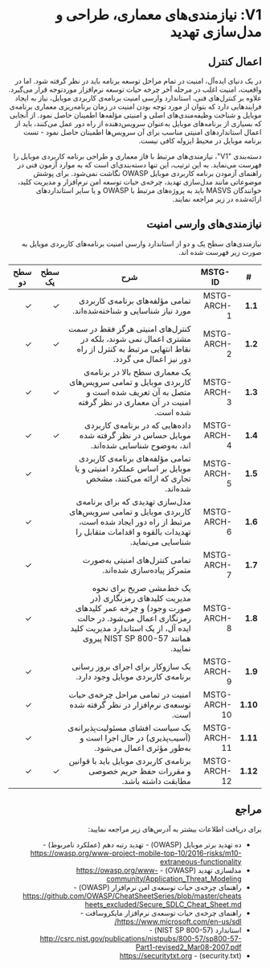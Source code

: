 <div dir="rtl" markdown="1">

# V1: نیازمندی‌های معماری، طراحی و مدل‌سازی تهدید

## اعمال کنترل

در یک دنیای ایده‌آل، امنیت در تمام مراحل توسعه برنامه باید در نظر گرفته شود. اما در واقعیت، امنیت اغلب در مرحله آخر چرخه حیات توسعه نرم‌افزار موردتوجه قرار می‌گیرد. علاوه بر کنترل‌های فنی، استاندارد وارسی امنیت برنامه‌ی کاربردی موبایل، نیاز به ایجاد فرایندهایی دارد که بتوان از مورد توجه بودن امنیت در زمان برنامه‌ریزی معماری برنامه‌ی موبایل و شناخت وظیفه‌مندی‌های اصلی و امنیتی مؤلفه‌ها اطمینان حاصل نمود. از آنجایی که بسیاری از برنامه‌های موبایل به‌عنوان سرویس‌دهنده از راه دور عمل می‌کنند، باید از اعمال استانداردهای امنیتی مناسب برای آن سرویس‌ها اطمینان حاصل نمود - تست برنامه موبایل در محیط ایزوله کافی نیست.

دسته‌بندی "V1"، نیازمندی‌های مرتبط با فاز معماری و طراحی برنامه کاربردی موبایل را فهرست می‌نماید. به این ترتیب، این تنها دسته‌بندی‌ای است که به موارد آزمون فنی در راهنمای آزمودن برنامه کاربردی موبایل OWASP نگاشت نمی‌شود. برای پوشش موضوعاتی مانند مدل‌سازی تهدید، چرخه‌ی حیات توسعه امن نرم‌افزار و مدیریت کلید، خوانندگان MASVS باید به پروژه‌های مرتبط با OWASP و یا سایر استانداردهای ارائه‌شده در زیر مراجعه نمایند.

## نیازمندی‌های وارسی امنیت

نیازمندی‌های سطح یک و دو از استاندارد وارسی امنیت برنامه‌های کاربردی موبایل به صورت زیر فهرست شده اند.

| # | MSTG-ID | شرح | سطح یک | سطح دو |
| -- | -------- | ---------------------- | - | - |
| **1.1** | MSTG-ARCH-1 | تمامی مؤلفه‌های برنامه‌ی کاربردی مورد نیاز شناسایی و شناخته‌شده‌اند. | ✓ | ✓ |
| **1.2** | MSTG-ARCH-2 |  کنترل‌های امنیتی هرگز فقط در سمت مشتری اعمال نمی شوند، بلکه در نقاط انتهایی مرتبط به کنترل از راه دور  نیز اعمال می گردد. | ✓ | ✓ |
| **1.3** | MSTG-ARCH-3 | یک معماری سطح بالا در برنامه‌ی کاربردی موبایل و تمامی سرویس‌های متصل به آن تعریف شده است و امنیت در آن معماری در نظر گرفته شده است. | ✓ | ✓ |
| **1.4** | MSTG-ARCH-4 | داده‌هایی که در برنامه‌ی کاربردی موبایل حساس در نظر گرفته شده اند، به‌وضوح شناسایی شده‌اند. | ✓ | ✓ |
| **1.5** | MSTG-ARCH-5 | تمامی مؤلفه‌های برنامه‌ی کاربردی موبایل بر اساس عملکرد امنیتی و یا تجاری که ارائه می‌کنند، مشخص شده‌اند. |  | ✓ |
| **1.6** | MSTG-ARCH-6 | مدل‌سازی تهدیدی که برای برنامه‌ی کاربردی موبایل و تمامی سرویس‌های مرتبط از راه دور ایجاد شده است، تهدیدات بالقوه و اقدامات متقابل را شناسایی می‌نماید. |  | ✓ |
| **1.7** | MSTG-ARCH-7 | تمامی کنترل‌های امنیتی به‌صورت متمرکز پیاده‌سازی شده‌اند. |  | ✓ |
| **1.8** | MSTG-ARCH-8 | یک خط‌مشی صریح برای نحوه مدیریت کلیدهای رمزنگاری (در صورت وجود) و چرخه عمر کلیدهای رمزنگاری اعمال می‌شود. در حالت ایده آل، از یک استاندارد مدیریت کلید همانند NIST SP 800-57 پیروی نمایید. |  | ✓ |
| **1.9** | MSTG-ARCH-9 | یک سازوکار برای اجرای بروز رسانی برنامه‌ی کاربردی موبایل وجود دارد. |  | ✓ |
| **1.10** | MSTG-ARCH-10 | امنیت در تمامی مراحل چرخه‌ی حیات توسعه‌ی نرم‌افزار در نظر گرفته شده است. |  | ✓ |
| **1.11** | MSTG-ARCH-11 | یک سیاست افشای مسئولیت‌پذیرانه‌ی (آسیب‌پذیری) در حال اجرا است و به‌طور مؤثری اعمال می‌شود. |  | ✓ |
| **1.12** | MSTG-ARCH-12 | برنامه‌ی کاربردی موبایل باید با قوانین و مقررات حفظ حریم خصوصی مطابقت داشته باشد. | ✓ | ✓ |

## مراجع

برای دریافت اطلاعات بیشتر به آدرس‌های زیر مراجعه نمایید:

- ده تهدید برتر موبایل (OWASP) - تهدید رتبه دهم (عملکرد نامربوط) - <https://owasp.org/www-project-mobile-top-10/2016-risks/m10-extraneous-functionality>
- مدلسازی تهدید (OWASP) - <https://owasp.org/www-community/Application_Threat_Modeling>
- راهنمای چرخه‌ی حیات توسعه‌ی امن نرم‌افزار (OWASP) - <https://github.com/OWASP/CheatSheetSeries/blob/master/cheatsheets_excluded/Secure_SDLC_Cheat_Sheet.md>
- راهنمای چرخه‌ی حیات توسعه‌ی نرم‌افزار مایکروسافت - <https://www.microsoft.com/en-us/sdl/>
- استاندارد (NIST SP 800-57) - <http://csrc.nist.gov/publications/nistpubs/800-57/sp800-57-Part1-revised2_Mar08-2007.pdf>
- (security.txt) - <https://securitytxt.org>

</div>
